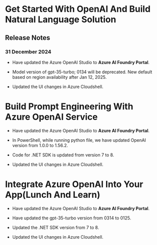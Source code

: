 # Get Started With OpenAI And Build Natural Language Solution 

## Release Notes

### 31 December 2024

- Have updated the Azure OpenAI Studio to **Azure AI Foundry Portal**.

- Model version of gpt-35-turbo; 0134 will be deprecated. New default based on region availability after Jan 12, 2025. 

- Updated the UI changes in Azure Cloudshell.

# Build Prompt Engineering With Azure OpenAI Service 

- Have updated the Azure OpenAI Studio to **Azure AI Foundry Portal**.

- In PowerShell, while running python file, we have updated OpenAI version from 1.0.0 to 1.56.2. 

- Code for .NET SDK is updated from version 7 to 8. 

- Updated the UI changes in Azure Cloudshell. 

# Integrate Azure OpenAI Into Your App(Lunch And Learn) 

- Have updated the Azure OpenAI Studio to **Azure AI Foundry Portal**. 

- Have updated the gpt-35-turbo version from 0314 to 0125. 

- Updated the .NET SDK version from 7 to 8. 

- Updated the UI changes in Azure Cloudshell. 